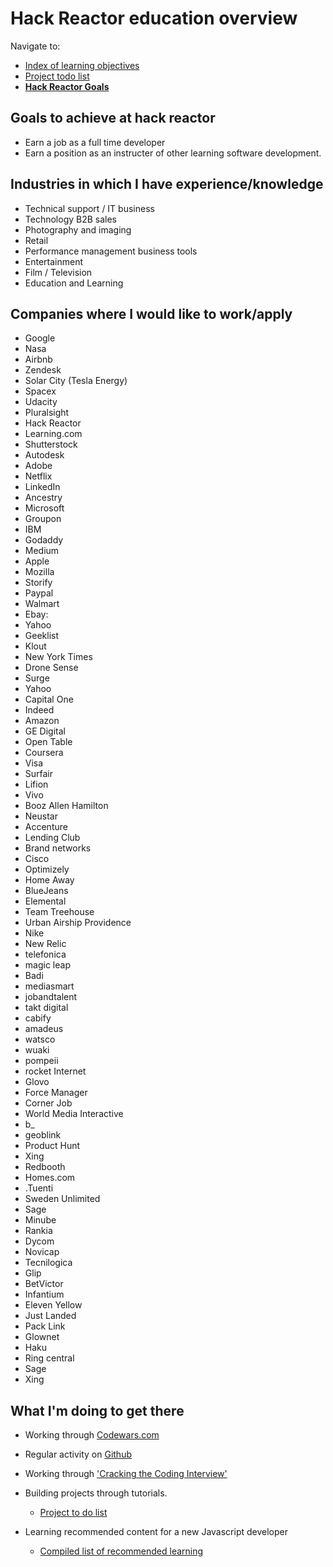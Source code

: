 Hack Reactor education overview
===============================

Navigate to:
* [Index of learning objectives](index.md)
* [Project todo list](website-todo-list.md)
* __[Hack Reactor Goals](hr-goals.md)__

Goals to achieve at hack reactor
--------------------------------

* Earn a job as a full time developer
* Earn a position as an instructer of other learning software development.

Industries in which I have experience/knowledge
----------------------------------------------
* Technical support / IT business
* Technology B2B sales
* Photography and imaging
* Retail
* Performance management business tools
* Entertainment
* Film / Television
* Education and Learning

Companies where I would like to work/apply
-----------------------------------------

* Google
* Nasa
* Airbnb
* Zendesk
* Solar City (Tesla Energy)
* Spacex
* Udacity
* Pluralsight
* Hack Reactor
* Learning.com
* Shutterstock
* Autodesk
* Adobe
* Netflix
* LinkedIn
* Ancestry
* Microsoft
* Groupon
* IBM
* Godaddy
* Medium
* Apple
* Mozilla
* Storify
* Paypal
* Walmart
* Ebay:
* Yahoo
* Geeklist
* Klout
* New York Times
* Drone Sense
* Surge
* Yahoo
* Capital One
* Indeed
* Amazon
* GE Digital
* Open Table
* Coursera
* Visa
* Surfair
* Lifion
* Vivo
* Booz Allen Hamilton
* Neustar
* Accenture
* Lending Club
* Brand networks
* Cisco
* Optimizely
* Home Away
* BlueJeans
* Elemental
* Team Treehouse
* Urban Airship Providence
* Nike
* New Relic
* telefonica
* magic leap
* Badi
* mediasmart
* jobandtalent
* takt digital
* cabify
* amadeus
* watsco
* wuaki
* pompeii
* rocket Internet
* Glovo
* Force Manager
* Corner Job
* World Media Interactive
* b_
* geoblink
* Product Hunt
* Xing
* Redbooth
* Homes.com
* .Tuenti
* Sweden Unlimited
* Sage
* Minube
* Rankia
* Dycom
* Novicap
* Tecnilogica
* Glip
* BetVictor
* Infantium
* Eleven Yellow
* Just Landed
* Pack Link
* Glownet
* Haku
* Ring central
* Sage
* Xing

What I'm doing to get there
---------------------------

* Working through [Codewars.com](https://www.codewars.com)

* Regular activity on [Github](https://github.com/jonathandavidlewis)

* Working through ['Cracking the Coding Interview'](https://www.amazon.com/Cracking-Coding-Interview-Programming-Questions/dp/0984782850/ref=sr_1_1?ie=UTF8&qid=1499818295&sr=8-1&keywords=cracking+the+coding+interview)

* Building projects through tutorials.
  * [Project to do list](website-todo-list.md)

* Learning recommended content for a new Javascript developer
  * [Compiled list of recommended learning](index.md)

